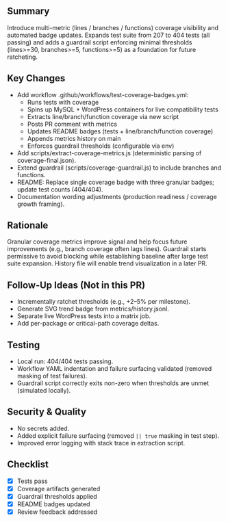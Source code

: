 ## Summary

Introduce multi-metric (lines / branches / functions) coverage visibility and automated badge updates.
Expands test suite from 207 to 404 tests (all passing) and adds a guardrail script enforcing
minimal thresholds (lines>=30, branches>=5, functions>=5) as a foundation for future ratcheting.

## Key Changes

- Add workflow .github/workflows/test-coverage-badges.yml:
  - Runs tests with coverage
  - Spins up MySQL + WordPress containers for live compatibility tests
  - Extracts line/branch/function coverage via new script
  - Posts PR comment with metrics
  - Updates README badges (tests + line/branch/function coverage)
  - Appends metrics history on main
  - Enforces guardrail thresholds (configurable via env)
- Add scripts/extract-coverage-metrics.js (deterministic parsing of coverage-final.json).
- Extend guardrail (scripts/coverage-guardrail.js) to include branches and functions.
- README: Replace single coverage badge with three granular badges; update test counts (404/404).
- Documentation wording adjustments (production readiness / coverage growth framing).

## Rationale

Granular coverage metrics improve signal and help focus future improvements (e.g., branch coverage
often lags lines). Guardrail starts permissive to avoid blocking while establishing baseline after
large test suite expansion. History file will enable trend visualization in a later PR.

## Follow-Up Ideas (Not in this PR)

- Incrementally ratchet thresholds (e.g., +2–5% per milestone).
- Generate SVG trend badge from metrics/history.jsonl.
- Separate live WordPress tests into a matrix job.
- Add per-package or critical-path coverage deltas.

## Testing

- Local run: 404/404 tests passing.
- Workflow YAML indentation and failure surfacing validated (removed masking of test failures).
- Guardrail script correctly exits non-zero when thresholds are unmet (simulated locally).

## Security & Quality

- No secrets added.
- Added explicit failure surfacing (removed `|| true` masking in test step).
- Improved error logging with stack trace in extraction script.

## Checklist

- [x] Tests pass
- [x] Coverage artifacts generated
- [x] Guardrail thresholds applied
- [x] README badges updated
- [x] Review feedback addressed
